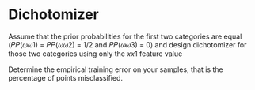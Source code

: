# Dichotomizer

Assume that the prior probabilities for the first two categories are equal (𝑃𝑃(𝜔𝜔1) = 𝑃𝑃(𝜔𝜔2) = 1/2
and 𝑃𝑃(𝜔𝜔3) = 0) and design dichotomizer for those two categories using only the 𝑥𝑥1 feature 
value

Determine the empirical training error on your samples, that is the percentage of points 
misclassified.

